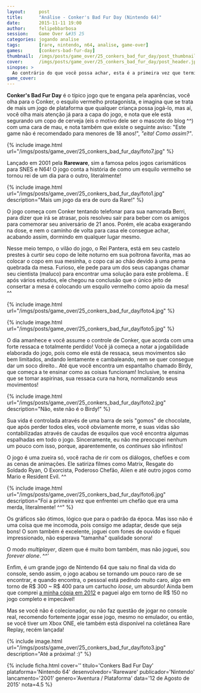 ```yaml
---
layout:     post
title:      "Análise - Conker's Bad Fur Day (Nintendo 64)"
date:       2015-11-11 19:00
author:     felipebbarbosa
session:    Game Over &#35 25
categories: jogando analise
tags:       [rare, nintendo, n64, analise, game-over]
games:      [conkers-bad-fur-day]
thumbnail:  /imgs/posts/game_over/25_conkers_bad_fur_day/post_thumbnail.jpg
cover:      /imgs/posts/game_over/25_conkers_bad_fur_day/post_header.jpg
sinopse: >
  Ao contrário do que você possa achar, esta é a primeira vez que termino o jogo cujo o personagem é o "mascote" oficial do blog! E também, acredite se quiser, foi meu primeiro jogo de Nintendo 64 terminado! ^^
game_cover:
---
```

**Conker's Bad Fur Day** é o típico jogo que te engana pela aparências, você olha para o Conker, o esquilo vermelho protagonista, e imagina que se trata de mais um jogo de plataforma que qualquer criança possa jogá-lo, mas aí, você olha mais atenção já para a capa do jogo, e nota que ele está segurando um copo de cerveja (eis o motivo dele ser o mascote do blog ^^) com uma cara de mau, e nota também que existe o seguinte aviso: "Este game não é recomendado para menores de 18 anos!", *"eita! Como assim?"*.

{% include image.html url="/imgs/posts/game_over/25_conkers_bad_fur_day/foto7.jpg" %}

Lançado em 2001 pela **Rareware**, sim a famosa pelos jogos carismáticos para SNES e N64! O jogo conta a história de como um esquilo vermelho se tornou rei de um dia para o outro, literalmente!

{% include image.html url="/imgs/posts/game_over/25_conkers_bad_fur_day/foto1.jpg" description="Mais um jogo da era de ouro da Rare!" %}

O jogo começa com Conker tentando telefonar para sua namorada Berri, para dizer que irá se atrasar, pois resolveu sair para beber com os amigos para comemorar seu aniversário de 21 anos. Porém, ele acaba exagerando na dose, e nem o caminho de volta para casa ele consegue achar, acabando assim, dormindo em qualquer lugar mesmo.

Nesse meio tempo, o vilão do jogo, o Rei Pantera, está em seu castelo prestes à curtir seu copo de leite noturno em sua poltrona favorita, mas ao colocar o copo em sua mesinha, o copo cai ao chão devido à uma perna quebrada da mesa. Furioso, ele pede para um dos seus capangas chamar seu cientista (maluco) para encontrar uma solução para este problema.. E após vários estudos, ele chegou na conclusão que o único jeito de consertar a mesa é colocando um esquilo vermelho como apoio da mesa! ^^

{% include image.html url="/imgs/posts/game_over/25_conkers_bad_fur_day/foto4.jpg" %}

{% include image.html url="/imgs/posts/game_over/25_conkers_bad_fur_day/foto5.jpg" %}

O dia amanhece e você assume o controle de Conker, que acorda com uma forte ressaca e totalmente perdido! Você já começa a notar a jogabilidade elaborada do jogo, pois como ele está de ressaca, seus movimentos são bem limitados, andando lentamente e cambaleando, nem se quer consegue dar um soco direito.. Até que você encontra um espantalho chamado Birdy, que começa a te ensinar como as coisas funcionam! Inclusive, te ensina que se tomar aspirinas, sua ressaca cura na hora, normalizando seus movimentos!

{% include image.html url="/imgs/posts/game_over/25_conkers_bad_fur_day/foto2.jpg" description="Não, este não é o Birdy!" %}

Sua vida é controlada através de uma barra de seis "gomos" de chocolate, que após perder todos eles, você obviamente morre, e suas vidas são contabilizadas através de caudas de esquilos que você encontra algumas espalhadas em todo o jogo. Sinceramente, eu não me preocupei nenhum um pouco com isso, porque, aparentemente, os *continues* são infinitos!

O jogo é uma zueira só, você racha de rir com os diálogos, chefões e com as cenas de animações. Ele satiriza filmes como Matrix, Resgate do Soldado Ryan, O Exorcista, Poderoso Chefão, Alien e até outro jogos como Mario e Resident Evil. ^^

{% include image.html url="/imgs/posts/game_over/25_conkers_bad_fur_day/foto6.jpg" description="Foi a primeira vez que enfrentei um chefão que era uma merda, literalmente! ^^" %}

Os gráficos são ótimos, lógico que para o padrão da época. Mas isso não é uma coisa que me incomoda, pois consigo me adaptar, desde que seja bons! O som também é excelente, joguei com fones de ouvido e fiquei impressionado, não esperava "tamanha" qualidade sonora!

O modo *multiplayer*, dizem que é muito bom também, mas não joguei, sou *forever alone*. ^^'

Enfim, é um grande jogo de Nintendo 64 que saiu no final da vida do console, sendo assim, o jogo acabou se tornando um pouco raro de se encontrar, e quando encontra, o pessoal está pedindo muito caro, algo em torno de R$ 300 ~ R$ 400 para um cartucho *loose*, um absurdo! Ainda bem que comprei [a minha cópia em 2012](/colecionando/colecao-pessoal/2012/01/14/ultimas-aquisicoes-01.html) e paguei algo em torno de R$ 150 no jogo completo e impecável!

Mas se você não é colecionador, ou não faz questão de jogar no console real, recomendo fortemente jogar esse jogo, mesmo no emulador, ou então, se você tiver um Xbox ONE, ele também está disponível na coletânea Rare Replay, recém lançada!

{% include image.html url="/imgs/posts/game_over/25_conkers_bad_fur_day/foto3.jpg" description="Até a próxima! :)" %}

{% include ficha.html
  cover=''
  titulo='Conkers Bad Fur Day'
  plataforma='Nintendo 64'
  desenvolvedor='Rareware'
  publicador='Nintendo'
  lancamento='2001'
  genero='Aventura / Plataforma'
  data='12 de Agosto de 2015'
  nota=4.5 %}
